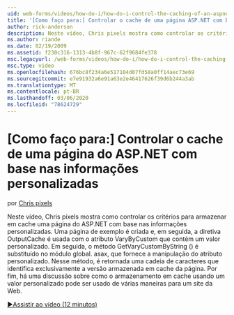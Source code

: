```yaml
---
uid: web-forms/videos/how-do-i/how-do-i-control-the-caching-of-an-aspnet-page-based-upon-custom-information
title: '[Como faço para:] Controlar o cache de uma página ASP.NET com base nas informações personalizadas | Microsoft Docs'
author: rick-anderson
description: Neste vídeo, Chris pixels mostra como controlar os critérios para armazenar em cache uma página do ASP.NET com base nas informações personalizadas. Uma página de exemplo é criada e, em seguida, a...
ms.author: riande
ms.date: 02/19/2009
ms.assetid: f230c316-1313-4b8f-967c-62f9684fe378
msc.legacyurl: /web-forms/videos/how-do-i/how-do-i-control-the-caching-of-an-aspnet-page-based-upon-custom-information
msc.type: video
ms.openlocfilehash: 676bc8f234a6e517104d07fd58a0ff14aec73e69
ms.sourcegitcommit: e7e91932a6e91a63e2e46417626f39d6b244a3ab
ms.translationtype: MT
ms.contentlocale: pt-BR
ms.lasthandoff: 03/06/2020
ms.locfileid: "78624729"
---
```

# <a name="how-do-i-control-the-caching-of-an-aspnet-page-based-upon-custom-information"></a>[Como faço para:] Controlar o cache de uma página do ASP.NET com base nas informações personalizadas

por [Chris pixels](https://twitter.com/chrispels)

Neste vídeo, Chris pixels mostra como controlar os critérios para armazenar em cache uma página do ASP.NET com base nas informações personalizadas. Uma página de exemplo é criada e, em seguida, a diretiva OutputCache é usada com o atributo VaryByCustom que contém um valor personalizado. Em seguida, o método GetVaryCustomByString () é substituído no módulo global. asax, que fornece a manipulação do atributo personalizado. Nesse método, é retornada uma cadeia de caracteres que identifica exclusivamente a versão armazenada em cache da página. Por fim, há uma discussão sobre como o armazenamento em cache usando um valor personalizado pode ser usado de várias maneiras para um site da Web.

[&#9654;Assistir ao vídeo (12 minutos)](https://channel9.msdn.com/Blogs/ASP-NET-Site-Videos/how-do-i-control-the-caching-of-an-aspnet-page-based-upon-custom-information)
